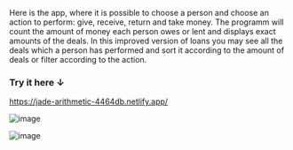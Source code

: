 Here is the app, where it is possible to choose a person and choose an action to perform: give, receive, return and take money. The programm will count the amount of money each person owes or lent and displays exact amounts of the deals. In this improved version of loans you may see all the deals which a person has performed and sort it according to the amount of deals or filter according to the action.

### Try it here &#8595;
https://jade-arithmetic-4464db.netlify.app/

![image](https://user-images.githubusercontent.com/97510856/188321782-02e0dafa-98ab-4128-aad3-a81db0e630e1.png)

![image](https://user-images.githubusercontent.com/97510856/188321825-1db5efe4-7fc1-4dae-9e99-1f2096aaa984.png)

